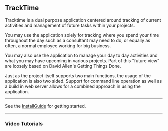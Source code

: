 ## TrackTime ##

Tracktime is a dual purpose application centered around tracking of current activities and management of future tasks within your projects.

You may use the application solely for tracking where you spend your time throughout the day such as a consultant may need to do, or equally as often, a normal employee working for big business.

You may also use the application to manage your day to day activities and what you may have upcoming in various projects. Part of this "future view" are loosely based on David Allen's Getting Things Done.

Just as the project itself supports two main functions, the usage of the application is also two sided. Support for command line operation as well as a build in web server allows for a combined approach in using the application.

---

See the [InstallGuide](http://code.google.com/p/tracktime/wiki/InstallGuide) for getting started.

---

### Video Tutorials ###

